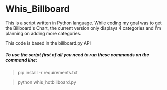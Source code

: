 <h1>Whis_Billboard</h1>

This is a script written in Python language. While coding my goal was to get the Billboard's Chart, the current version only displays 4 categories and I'm planning on adding more categories.

This code is based in the billboard.py API


<h5>To use the script first of all you need to run these commands on the command line:</h5>

<blockquote>pip install -r requirements.txt</blockquote>

<blockquote>python whis_hotbillboard.py </blockquote>

